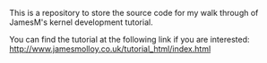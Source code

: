 This is a repository to store the source code for my walk through of JamesM's kernel development tutorial.

You can find the tutorial at the following link if you are interested: http://www.jamesmolloy.co.uk/tutorial_html/index.html
